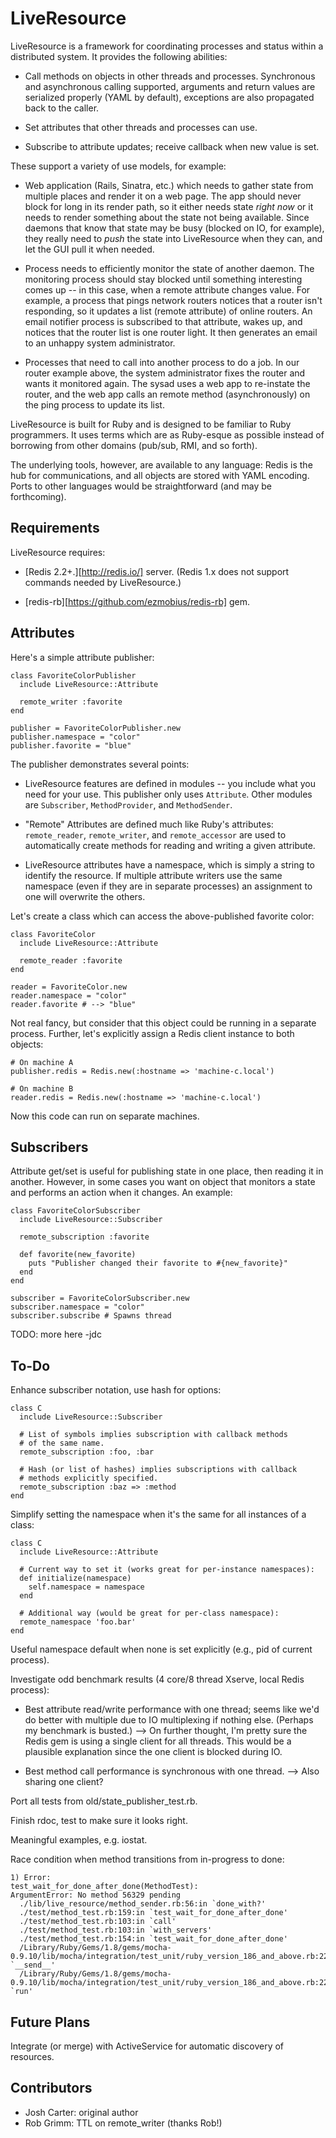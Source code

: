 LiveResource
============

LiveResource is a framework for coordinating processes and status within a distributed system. It provides the following abilities:

* Call methods on objects in other threads and processes. Synchronous and asynchronous calling supported, arguments and return values are serialized properly (YAML by default), exceptions are also propagated back to the caller.

* Set attributes that other threads and processes can use.

* Subscribe to attribute updates; receive callback when new value is set.

These support a variety of use models, for example:

* Web application (Rails, Sinatra, etc.) which needs to gather state from multiple places and render it on a web page. The app should never block for long in its render path, so it either needs state *right now* or it needs to render something about the state not being available. Since daemons that know that state may be busy (blocked on IO, for example), they really need to *push* the state into LiveResource when they can, and let the GUI pull it when needed.

* Process needs to efficiently monitor the state of another daemon. The monitoring process should stay blocked until something interesting comes up -- in this case, when a remote attribute changes value. For example, a process that pings network routers notices that a router isn't responding, so it updates a list (remote attribute) of online routers. An email notifier process is subscribed to that attribute, wakes up, and notices that the router list is one router light. It then generates an email to an unhappy system administrator.

* Processes that need to call into another process to do a job. In our router example above, the system administrator fixes the router and wants it monitored again. The sysad uses a web app to re-instate the router, and the web app calls an remote method (asynchronously) on the ping process to update its list.

LiveResource is built for Ruby and is designed to be familiar to Ruby programmers. It uses terms which are as Ruby-esque as possible instead of borrowing from other domains (pub/sub, RMI, and so forth).

The underlying tools, however, are available to any language: Redis is the hub for communications, and all objects are stored with YAML encoding. Ports to other languages would be straightforward (and may be forthcoming).

## Requirements

LiveResource requires:

* [Redis 2.2+.][http://redis.io/] server. (Redis 1.x does not support commands needed by LiveResource.)

* [redis-rb][https://github.com/ezmobius/redis-rb] gem.

## Attributes

Here's a simple attribute publisher:

    class FavoriteColorPublisher
      include LiveResource::Attribute

      remote_writer :favorite
    end
    
    publisher = FavoriteColorPublisher.new
    publisher.namespace = "color"
    publisher.favorite = "blue"

The publisher demonstrates several points:

* LiveResource features are defined in modules -- you include what you need for your use. This publisher only uses `Attribute`. Other modules are `Subscriber`, `MethodProvider`, and `MethodSender`.

* "Remote" Attributes are defined much like Ruby's attributes: `remote_reader`, `remote_writer`, and `remote_accessor` are used to automatically create methods for reading and writing a given attribute.

* LiveResource attributes have a namespace, which is simply a string to identify the resource. If multiple attribute writers use the same namespace (even if they are in separate processes) an assignment to one will overwrite the others.

Let's create a class which can access the above-published favorite color:

    class FavoriteColor
      include LiveResource::Attribute

      remote_reader :favorite
    end

    reader = FavoriteColor.new
    reader.namespace = "color"
    reader.favorite # --> "blue"

Not real fancy, but consider that this object could be running in a separate process. Further, let's explicitly assign a Redis client instance to both objects:

    # On machine A
    publisher.redis = Redis.new(:hostname => 'machine-c.local')
    
    # On machine B
    reader.redis = Redis.new(:hostname => 'machine-c.local')
    
Now this code can run on separate machines.

## Subscribers

Attribute get/set is useful for publishing state in one place, then reading it in another. However, in some cases you want on object that monitors a state and performs an action when it changes. An example:

    class FavoriteColorSubscriber
      include LiveResource::Subscriber

      remote_subscription :favorite

      def favorite(new_favorite)
        puts "Publisher changed their favorite to #{new_favorite}"
      end
    end
    
    subscriber = FavoriteColorSubscriber.new
    subscriber.namespace = "color"
    subscriber.subscribe # Spawns thread

TODO: more here -jdc


## To-Do

Enhance subscriber notation, use hash for options:

    class C
      include LiveResource::Subscriber

      # List of symbols implies subscription with callback methods 
      # of the same name.
      remote_subscription :foo, :bar
      
      # Hash (or list of hashes) implies subscriptions with callback
      # methods explicitly specified.
      remote_subscription :baz => :method
    end

Simplify setting the namespace when it's the same for all instances of a class:

    class C
      include LiveResource::Attribute
  
      # Current way to set it (works great for per-instance namespaces):
      def initialize(namespace)
        self.namespace = namespace
      end
  
      # Additional way (would be great for per-class namespace):
      remote_namespace 'foo.bar'
    end

Useful namespace default when none is set explicitly (e.g., pid of current process).

Investigate odd benchmark results (4 core/8 thread Xserve, local Redis process):

- Best attribute read/write performance with one thread; seems like we'd do better with multiple due to IO multiplexing if nothing else. (Perhaps my benchmark is busted.)  -->  On further thought, I'm pretty sure the Redis gem is using a single client for all threads. This would be a plausible explanation since the one client is blocked during IO.

- Best method call performance is synchronous with one thread.  -->  Also sharing one client?

Port all tests from old/state_publisher_test.rb.

Finish rdoc, test to make sure it looks right.

Meaningful examples, e.g. iostat.

Race condition when method transitions from in-progress to done:

    1) Error:
    test_wait_for_done_after_done(MethodTest):
    ArgumentError: No method 56329 pending
      ./lib/live_resource/method_sender.rb:56:in `done_with?'
      ./test/method_test.rb:159:in `test_wait_for_done_after_done'
      ./test/method_test.rb:103:in `call'
      ./test/method_test.rb:103:in `with_servers'
      ./test/method_test.rb:154:in `test_wait_for_done_after_done'
      /Library/Ruby/Gems/1.8/gems/mocha-0.9.10/lib/mocha/integration/test_unit/ruby_version_186_and_above.rb:22:in `__send__'
      /Library/Ruby/Gems/1.8/gems/mocha-0.9.10/lib/mocha/integration/test_unit/ruby_version_186_and_above.rb:22:in `run'

## Future Plans

Integrate (or merge) with ActiveService for automatic discovery of resources.

## Contributors

* Josh Carter: original author
* Rob Grimm: TTL on remote_writer (thanks Rob!)
